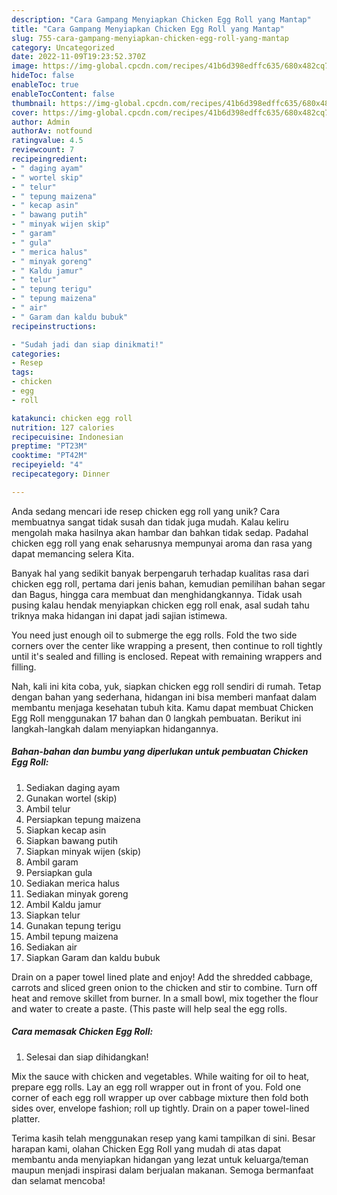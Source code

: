 ```yaml
---
description: "Cara Gampang Menyiapkan Chicken Egg Roll yang Mantap"
title: "Cara Gampang Menyiapkan Chicken Egg Roll yang Mantap"
slug: 755-cara-gampang-menyiapkan-chicken-egg-roll-yang-mantap
category: Uncategorized
date: 2022-11-09T19:23:52.370Z
image: https://img-global.cpcdn.com/recipes/41b6d398edffc635/680x482cq70/chicken-egg-roll-foto-resep-utama.jpg
hideToc: false
enableToc: true
enableTocContent: false
thumbnail: https://img-global.cpcdn.com/recipes/41b6d398edffc635/680x482cq70/chicken-egg-roll-foto-resep-utama.jpg
cover: https://img-global.cpcdn.com/recipes/41b6d398edffc635/680x482cq70/chicken-egg-roll-foto-resep-utama.jpg
author: Admin
authorAv: notfound
ratingvalue: 4.5
reviewcount: 7
recipeingredient:
- " daging ayam"
- " wortel skip"
- " telur"
- " tepung maizena"
- " kecap asin"
- " bawang putih"
- " minyak wijen skip"
- " garam"
- " gula"
- " merica halus"
- " minyak goreng"
- " Kaldu jamur"
- " telur"
- " tepung terigu"
- " tepung maizena"
- " air"
- " Garam dan kaldu bubuk"
recipeinstructions:

- "Sudah jadi dan siap dinikmati!"
categories:
- Resep
tags:
- chicken
- egg
- roll

katakunci: chicken egg roll 
nutrition: 127 calories
recipecuisine: Indonesian
preptime: "PT23M"
cooktime: "PT42M"
recipeyield: "4"
recipecategory: Dinner

---
```





Anda sedang mencari ide resep chicken egg roll yang unik? Cara membuatnya sangat tidak susah dan tidak juga mudah. Kalau keliru mengolah maka hasilnya akan hambar dan bahkan tidak sedap. Padahal chicken egg roll yang enak seharusnya mempunyai aroma dan rasa yang dapat memancing selera Kita.





Banyak hal yang sedikit banyak berpengaruh terhadap kualitas rasa dari chicken egg roll, pertama dari jenis bahan, kemudian pemilihan bahan segar dan Bagus, hingga cara membuat dan menghidangkannya. Tidak usah pusing kalau hendak menyiapkan chicken egg roll enak,      asal sudah tahu triknya maka hidangan ini dapat jadi sajian istimewa.














You need just enough oil to submerge the egg rolls. Fold the two side corners over the center like wrapping a present, then continue to roll tightly until it&#39;s sealed and filling is enclosed. Repeat with remaining wrappers and filling.






Nah, kali ini kita coba, yuk, siapkan chicken egg roll sendiri di rumah. Tetap dengan bahan yang sederhana, hidangan ini bisa memberi manfaat dalam membantu menjaga kesehatan tubuh kita. Kamu dapat membuat Chicken Egg Roll menggunakan 17 bahan dan 0 langkah pembuatan. Berikut ini langkah-langkah dalam menyiapkan hidangannya.

<!--inarticleads1-->

##### Bahan-bahan dan bumbu yang diperlukan untuk pembuatan Chicken Egg Roll:

1. Sediakan  daging ayam
1. Gunakan  wortel (skip)
1. Ambil  telur
1. Persiapkan  tepung maizena
1. Siapkan  kecap asin
1. Siapkan  bawang putih
1. Siapkan  minyak wijen (skip)
1. Ambil  garam
1. Persiapkan  gula
1. Sediakan  merica halus
1. Sediakan  minyak goreng
1. Ambil  Kaldu jamur
1. Siapkan  telur
1. Gunakan  tepung terigu
1. Ambil  tepung maizena
1. Sediakan  air
1. Siapkan  Garam dan kaldu bubuk


Drain on a paper towel lined plate and enjoy! Add the shredded cabbage, carrots and sliced green onion to the chicken and stir to combine. Turn off heat and remove skillet from burner. In a small bowl, mix together the flour and water to create a paste. (This paste will help seal the egg rolls. 

<!--inarticleads2-->

##### Cara memasak Chicken Egg Roll:


1. Selesai dan siap dihidangkan!

Mix the sauce with chicken and vegetables. While waiting for oil to heat, prepare egg rolls. Lay an egg roll wrapper out in front of you. Fold one corner of each egg roll wrapper up over cabbage mixture then fold both sides over, envelope fashion; roll up tightly. Drain on a paper towel-lined platter. 

Terima kasih telah menggunakan resep yang kami tampilkan di sini. Besar harapan kami, olahan Chicken Egg Roll yang mudah di atas dapat membantu anda menyiapkan hidangan yang lezat untuk keluarga/teman maupun menjadi inspirasi dalam berjualan makanan. Semoga bermanfaat dan selamat mencoba!
